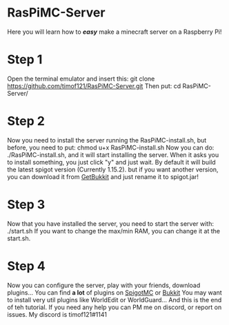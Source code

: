 # RasPiMC-Server
Here you will learn how to ***easy*** make a minecraft server on a Raspberry Pi!

# Step 1
Open the terminal emulator and insert this: git clone https://github.com/timof121/RasPiMC-Server.git
Then put: cd RasPiMC-Server/

# Step 2
Now you need to install the server running the RasPiMC-install.sh, but before, you need to put: chmod u+x RasPiMC-install.sh
Now you can do: ./RasPiMC-install.sh, and it will start installing the server. When it asks you to install something, you just click "y" and just wait. By default it will build the latest spigot version (Currently 1.15.2). but if you want another version, you can download it from [GetBukkit](https://getbukkit.org/) and just rename it to spigot.jar!

# Step 3
Now that you have installed the server, you need to start the server with: ./start.sh
If you want to change the max/min RAM, you can change it at the start.sh.

# Step 4
Now you can configure the server, play with your friends, download plugins...
You can find **a lot** of plugins on [SpigotMC](https://www.spigotmc.org/resources/) or [Bukkit](https://dev.bukkit.org/bukkit-plugins)
You may want to install very util plugins like WorldEdit or WorldGuard...
And this is the end of teh tutorial. If you need any help you can PM me on discord, or report on issues.
My discord is timof121#1141
